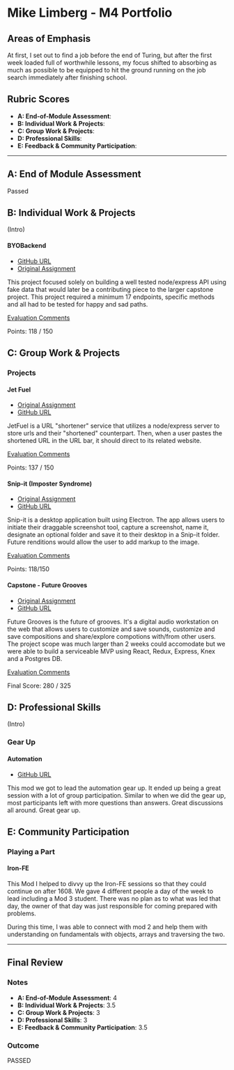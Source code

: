 # Mike Limberg - M4 Portfolio

## Areas of Emphasis

At first, I set out to find a job before the end of Turing, but after the first week loaded full of worthwhile lessons, my focus shifted to absorbing as much as possible to be equipped to hit the ground running on the job search immediately after finishing school. 

## Rubric Scores

* **A: End-of-Module Assessment**: 
* **B: Individual Work & Projects**: 
* **C: Group Work & Projects**: 
* **D: Professional Skills**: 
* **E: Feedback & Community Participation**: 

-----------------------

## A: End of Module Assessment

Passed


## B: Individual Work & Projects

(Intro)

#### BYOBackend

* [GitHub URL](https://github.com/mlimberg/BYOBackend)
* [Original Assignment](http://frontend.turing.io/projects/build-your-own-backend.html)

This project focused solely on building a well tested node/express API using fake data that would later be a contributing piece to the larger capstone project. This project required a minimum 17 endpoints, specific methods and all had to be tested for happy and sad paths. 

[Evaluation Comments](https://github.com/turingschool/front-end-submissions-public/blob/master/1610/mod-4/byob/MikeLimberg.md)

Points: 118 / 150

## C: Group Work & Projects

### Projects

#### Jet Fuel

* [Original Assignment](http://frontend.turing.io/projects/jet-fuel.html)
* [GitHub URL](https://github.com/mlimberg/jetFuel)

JetFuel is a URL "shortener" service that utilizes a node/express server to store urls and their "shortened" counterpart. Then, when a user pastes the shortened URL in the URL bar, it should direct to its related website. 

[Evaluation Comments](https://github.com/turingschool/front-end-submissions-public/blob/master/1610/mod-4/jet-fuel/LimboDan.md)

Points: 137 / 150

#### Snip-it (Imposter Syndrome)

* [Original Assignment](http://frontend.turing.io/projects/imposter-syndrome.html)
*  [GitHub URL](https://github.com/mlimberg/snip-it)

Snip-it is a desktop application built using Electron. The app allows users to initiate their draggable screenshot tool, capture a screenshot, name it, designate an optional folder and save it to their desktop in a Snip-it folder. Future renditions would allow the user to add markup to the image.

[Evaluation Comments](https://github.com/turingschool/front-end-submissions-public/blob/master/1610/mod-4/byob/MikeLimberg.md)

Points: 118/150

#### Capstone - Future Grooves

* [Original Assignment](http://frontend.turing.io/projects/capstone.html)
* [GitHub URL](https://github.com/DanGrund/futureGrooves)

Future Grooves is the future of grooves. It's a digital audio workstation on the web that allows users to customize and save sounds, customize and save compositions and share/explore compotions with/from other users. The project scope was much larger than 2 weeks could accomodate but we were able to build a serviceable MVP using React, Redux, Express, Knex and a Postgres DB. 

[Evaluation Comments](https://github.com/turingschool/front-end-submissions-public/blob/master/1610/mod-4/capstone/futuregrooves.md)

Final Score: 280 / 325

## D: Professional Skills
(Intro)

### Gear Up
#### Automation

* [GitHub URL](https://github.com/turingschool/gear-up/tree/master/m4_sessions/automation)

This mod we got to lead the automation gear up. It ended up being a great session with a lot of group participation. Similar to when we did the gear up, most participants left with more questions than answers. Great discussions all around. Great gear up. 

## E: Community Participation

### Playing a Part

#### Iron-FE

This Mod I helped to divvy up the Iron-FE sessions so that they could continue on after 1608. We gave 4 different people a day of the week to lead including a Mod 3 student. There was no plan as to what was led that day, the owner of that day was just responsible for coming prepared with problems. 

During this time, I was able to connect with mod 2 and help them with understanding on fundamentals with objects, arrays and traversing the two. 


------------------

## Final Review

### Notes

* **A: End-of-Module Assessment**: 4
* **B: Individual Work & Projects**: 3.5 
* **C: Group Work & Projects**: 3
* **D: Professional Skills**: 3
* **E: Feedback & Community Participation**: 3.5

### Outcome

PASSED
